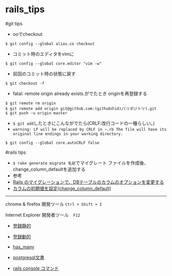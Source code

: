 rails_tips
==========

#git tips

- ooでcheckout

`$ git config --global alias.co checkout`


- コミット時のエディタをvimに

`$ git config --global core.editor "vim -w"`

- 前回のコミット時の状態に戻す

`$ git checkout -f`

- fatal: remote origin already exists.がでたとき
originを再登録する

```
$ git remote rm origin
$ git remote add origin git@github.com:(githubのid)/(リポジトリ).git
$ git push -u origin master
```


- `$ git add`したときにこんながでたら(CRLF:改行コードの一種らしい。)
 - `warning: LF will be replaced by CRLF in ~.rb The file will have its original line endings in your working directory.`

`$ git config --global core.autoCRLF false`

#rails tips

- `$ rake generate migrate 名前`でマイグレート ファイルを作成後、change_column_defaultを追加する
 - 参考
  - [Rails のマイグレーションで、DBテーブルのカラムのオプションを変更する](http://easyramble.com/change-column-options-migration.html)
  - [カラムの初期値を設定(change_column_default)](http://railsdoc.com/migration#%E3%82%AB%E3%83%A9%E3%83%A0%E3%81%AE%E5%88%9D%E6%9C%9F%E5%80%A4%E3%82%92%E8%A8%AD%E5%AE%9A(change_column_default))


***
chrome & firefox 開発ツール `Ctrl + Shift + I`

Internet Explorer 開発者ツール　`F12`

- [登録静的](http://railstutorial.jp/chapters/filling-in-the-layout?version=4.0#sec-user_signup)

- [登録動的](http://railstutorial.jp/chapters/sign-up?version=4.0#top)



- [has_many](http://railstutorial.jp/chapters/a-demo-app?version=4.0#sec-demo_user_has_many_microposts)

- [postgresql文書](http://www.postgresql.jp/document/9.2/html/index.html)

- [rails console コマンド](http://railsdoc.com/rails)
